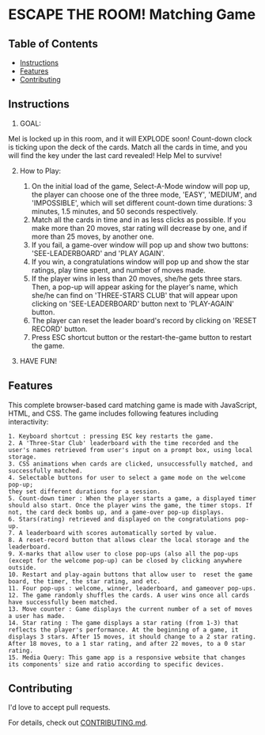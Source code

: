 # ESCAPE THE ROOM! Matching Game

## Table of Contents

* [Instructions](#instructions)
* [Features](#features)
* [Contributing](#contributing)

## Instructions

1. GOAL:

Mel is locked up in this room, and it will EXPLODE soon! Count-down clock is ticking upon the deck of the cards. Match all the cards in time, and you will find the key under the last card revealed! Help Mel to survive!

2. How to Play:

	1. On the initial load of the game, Select-A-Mode window will pop up, the player can choose one of the three mode, 'EASY', 'MEDIUM', and 'IMPOSSIBLE', which will set different count-down time durations: 3 minutes, 1.5 minutes, and 50 seconds respectively.
	2. Match all the cards in time and in as less clicks as possible. If you make more than 20 moves, star rating will decrease by one, and if more than 25 moves, by another one.
	3. If you fail, a game-over window will pop up and show two buttons: 'SEE-LEADERBOARD' and 'PLAY AGAIN'.
	4. If you win, a congratulations window will pop up and show the star ratings, play time spent, and number of moves made.
	5. If the player wins in less than 20 moves, she/he gets three stars. Then, a pop-up will appear asking for the player's name, which she/he can find on 'THREE-STARS CLUB' that will appear upon clicking on 'SEE-LEADERBOARD' button next to 'PLAY-AGAIN' button.
	6. The player can reset the leader board's record by clicking on 'RESET RECORD' button.
	7. Press ESC shortcut button or the restart-the-game button to restart the game.

3. HAVE FUN!




## Features

This complete browser-based card matching game is made with JavaScript, HTML, and CSS.
The game includes following features including interactivity:

	1. Keyboard shortcut : pressing ESC key restarts the game.
	2. A 'Three-Star Club' leaderboard with the time recorded and the user's names retrieved from user's input on a prompt box, using local storage.
	3. CSS animations when cards are clicked, unsuccessfully matched, and successfully matched.
	4. Selectable buttons for user to select a game mode on the welcome pop-up;
	they set different durations for a session.
	5. Count-down timer : When the player starts a game, a displayed timer should also start. Once the player wins the game, the timer stops. If not, the card deck bombs up, and a game-over pop-up displays.
	6. Stars(rating) retrieved and displayed on the congratulations pop-up.
	7. A leaderboard with scores automatically sorted by value.
	8. A reset-record button that allows clear the local storage and the leaderboard.
	9. X-marks that allow user to close pop-ups (also all the pop-ups (except for the welcome pop-up) can be closed by clicking anywhere outside.
	10. Restart and play-again buttons that allow user to  reset the game board, the timer, the star rating, and etc.
	11. Four pop-ups : welcome, winner, leaderboard, and gameover pop-ups.
	12. The game randomly shuffles the cards. A user wins once all cards have successfully been matched.
	13. Move counter : Game displays the current number of a set of moves a user has made.
	14. Star rating : The game displays a star rating (from 1-3) that reflects the player's performance. At the beginning of a game, it displays 3 stars. After 15 moves, it should change to a 2 star rating. After 18 moves, to a 1 star rating, and after 22 moves, to a 0 star rating.
	15. Media Query: This game app is a responsive website that changes its components' size and ratio according to specific devices.


## Contributing

I'd love to accept pull requests.

For details, check out [CONTRIBUTING.md](CONTRIBUTING.md).
